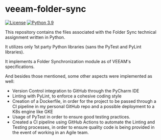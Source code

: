 # veeam-folder-sync

[![License](https://img.shields.io/badge/License-Apache%202.0-blue.svg)](https://opensource.org/licenses/Apache-2.0)
[![Python 3.9](https://img.shields.io/badge/Python-3.9-green.svg)](https://shields.io/)

This repository contains the files associated with the Folder Sync technical assignment written in Python.

It utilizes only 1st party Python libraries (sans the PyTest and PyLint libraries).

It implements a Folder Synchronization module as of VEEAM's specifications.

And besides those mentioned, some other aspects were implemented as well:

- Version Control integration to GitHub through the PyCharm IDE
- Linting with PyLint, to enforce a cohesive coding style
- Creation of a Dockerfile, in order for the project to be passed through a CI pipeline in
my personal GitHub repo and a possible deployment to a K8s engine like GKE
- Usage of PyTest in order to ensure good testing practices.
- Created a CI pipeline using GitHub Actions to automate the
Linting and Testing processes, in order to ensure quality code is being provided
in the event of working in an Agile team.
